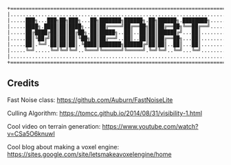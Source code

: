 ﻿```
+======================================================================+
|......................................................................|
|.....███╗...███╗██╗███╗...██╗███████╗██████╗.██╗██████╗.████████╗.....|
|.....████╗.████║██║████╗..██║██╔════╝██╔══██╗██║██╔══██╗╚══██╔══╝.....|
|.....██╔████╔██║██║██╔██╗.██║█████╗..██║..██║██║██████╔╝...██║........|
|.....██║╚██╔╝██║██║██║╚██╗██║██╔══╝..██║..██║██║██╔══██╗...██║........|
|.....██║.╚═╝.██║██║██║.╚████║███████╗██████╔╝██║██║..██║...██║........|
|.....╚═╝.....╚═╝╚═╝╚═╝..╚═══╝╚══════╝╚═════╝.╚═╝╚═╝..╚═╝...╚═╝........|
|......................................................................|
+======================================================================+
```

## Credits 
Fast Noise class: https://github.com/Auburn/FastNoiseLite

Culling Algorithm: https://tomcc.github.io/2014/08/31/visibility-1.html

Cool video on terrain generation: https://www.youtube.com/watch?v=CSa5O6knuwI

Cool blog about making a voxel engine: https://sites.google.com/site/letsmakeavoxelengine/home